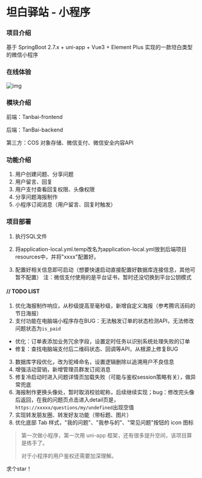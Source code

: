 # 坦白驿站 - 小程序

### 项目介绍

基于 SpringBoot 2.7.x + uni-app + Vue3 + Element Plus 实现的一款坦白类型的微信小程序



### 在线体验

![img](https://cdn.nlark.com/yuque/0/2025/png/34825149/1740658824471-71a5b0b4-fc28-418e-8ef8-6e68ab10e7eb.png)



### 模块介绍

前端：Tanbai-frontend

后端：TanBai-backend

第三方：COS 对象存储、微信支付、微信安全内容API



### 功能介绍

1. 用户创建问题、分享问题
2. 用户留言、回复
3. 用户支付查看回复权限、头像权限
4. 分享问题海报制作
5. 小程序订阅消息（用户留言、回复时触发）



### 项目部署

1. 执行SQL文件

2. 将application-local.yml.temp改名为application-local.yml放到后端项目resources中，并将"xxxx"配置好。

3. 配置好相关信息即可启动（想要快速启动直接配置好数据库连接信息，其他可暂不配置）
注：微信支付使用的是平台证书，暂时还没切换到平台公钥模式


#### **// TODO LIST**

1. 优化海报制作响应，从秒级提高至毫秒级，新增自定义海报（参考腾讯活码的节日海报）
2. 支付功能在电脑端小程序存在BUG：无法触发订单的状态检测API，无法修改问题状态为`is_paid`

- 优化：订单表添加业务冗余字段，设置定时任务以识别系统处理失败的订单
- 修复：查找电脑端支付后二维码状态、回调等API，从根源上修复BUG

3. 数据库字段优化，改为驼峰命名，设置逻辑删除以追溯用户不良信息
4. 增强活动营销，新增管理员群发订阅消息
5. 修复冷启动时进入问题详情页加载失败（可能与鉴权session策略有关），做异常兜底
6. 海报制作更换头像处，暂时取消校验昵称，后续继续实现；bug：修改完头像后返回，在我的问题页点击进入detail页是，`https://xxxxx/questions/my/undefined`出现空值
7. 实现转发朋友圈、转发好友功能（带标题、图片）
8. 优化底部 Tab 样式，"我的问题"、"我参与的"、"常见问题"按钮的 icon 图标



> 第一次做小程序，第一次用 uni-app 框架，还有很多提升空间，该项目算是练手了。
>
> 对于小程序的用户鉴权还需要加深理解。

求个star！



















